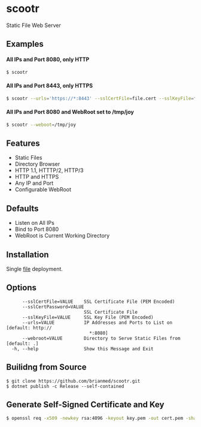 # scootr

Static File Web Server

## Examples

#### All IPs and Port 8080, only HTTP

```bash
$ scootr
```

#### All IPs and Port 8443, only HTTPS

```bash
$ scootr --urls='https://*:8443' --sslCertFile=file.cert --sslKeyFile=file.key
```

#### All IPs and Port 8080 and WebRoot set to /tmp/joy

```bash
$ scootr --weboot=/tmp/joy
```

## Features

- Static Files
- Directory Browser
- HTTP 1.1, HTTTP/2, HTTP/3
- HTTP and HTTPS
- Any IP and Port
- Configurable WebRoot

## Defaults

- Listen on All IPs
- Bind to Port 8080
- WebRoot is Current Working Directory

## Installation

Single [file](https://github.com/brianmed/scootr/releases) deployment.

## Options

```
      --sslCertFile=VALUE    SSL Certificate File (PEM Encoded)
      --sslCertPassword=VALUE
                             SSL Certificate File
      --sslKeyFile=VALUE     SSL Key File (PEM Encoded)
      --urls=VALUE           IP Addresses and Ports to List on [default: http://
                               *:8080]
      --webroot=VALUE        Directory to Serve Static Files from [default: .]
  -h, --help                 Show this Message and Exit
```

## Builidng from Source

```
$ git clone https://github.com/brianmed/scootr.git
$ dotnet publish -c Release --self-contained
```

## Generate Self-Signed Certificate and Key

```bash
$ openssl req -x509 -newkey rsa:4096 -keyout key.pem -out cert.pem -sha256 -days 3650 -nodes -subj "/C=XX/ST=StateName/L=CityName/O=CompanyName/OU=CompanySectionName/CN=localhost"
```
